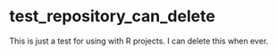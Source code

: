 # test_repository_can_delete
This is just a test for using with R projects. I can delete this when ever. 
